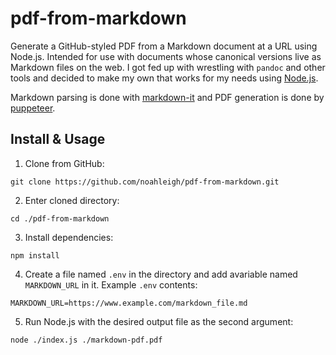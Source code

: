 # pdf-from-markdown
Generate a GitHub-styled PDF from a Markdown document at a URL using Node.js. Intended for use with documents whose canonical versions live as Markdown files on the web. I got fed up with wrestling with `pandoc` and other tools and decided to make my own that works for my needs using [Node.js](https://nodejs.org/).

Markdown parsing is done with [markdown-it](https://github.com/markdown-it/markdown-it) and PDF generation is done by [puppeteer](https://github.com/GoogleChrome/puppeteer).

## Install & Usage
1. Clone from GitHub:
```
git clone https://github.com/noahleigh/pdf-from-markdown.git
```
2. Enter cloned directory:
```
cd ./pdf-from-markdown
```
3. Install dependencies:
```
npm install
```
4. Create a file named `.env` in the directory and add avariable named `MARKDOWN_URL` in it. Example `.env` contents:
```
MARKDOWN_URL=https://www.example.com/markdown_file.md
```
5. Run Node.js with the desired output file as the second argument:
```
node ./index.js ./markdown-pdf.pdf
```
